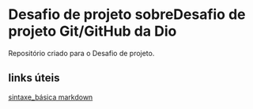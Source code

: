 # Desafio de projeto sobreDesafio de projeto Git/GitHub da Dio
Repositório criado para o Desafio de projeto.

## links úteis
[sintaxe_básica markdown](https://docs.pipz.com/central-de-ajuda/learning-center/guia-basico-de-markdown#open)
